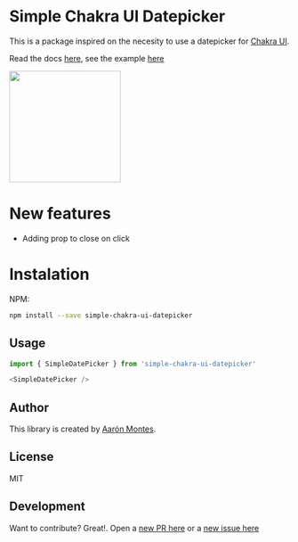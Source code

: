 # Simple Chakra UI Datepicker

This is a package inspired on the necesity to use a datepicker for [Chakra UI](https://v1.chakra-ui.com/faq#is-there-a-datepicker-in-chakra-ui).

Read the docs [here](https://aarons-organization-7.gitbook.io/simple-chakra-ui-datepicker/), see the example [here](https://github.com/ajomuch92/simple-chakra-ui-datepicker/tree/main/example)

<img src="https://res.cloudinary.com/dxcmm3jnj/image/upload/v1711583776/simple-chakra-ui-datepicker/uzjfmhozxcpw3kxb71ot.png" height="200px"/>

# New features

- Adding prop to close on click

# Instalation

NPM:

```bash
npm install --save simple-chakra-ui-datepicker
```

## Usage

```javascript
import { SimpleDatePicker } from 'simple-chakra-ui-datepicker'

<SimpleDatePicker />
```

## Author

This library is created by [Aarón Montes](https://github.com/ajomuch92 'Aarón Montes').

## License

MIT

## Development

Want to contribute? Great!. Open a [new PR here](https://github.com/ajomuch92/simple-chakra-ui-datepicker/pulls) or a [new issue here](https://github.com/ajomuch92/simple-chakra-ui-datepicker/issues)
